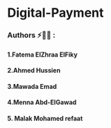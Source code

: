 # Digital-Payment
### Authors ⚡👨‍💻 :
#### 1.Fatema ElZhraa ElFiky
#### 2.Ahmed Hussien
#### 3.Mawada Emad
#### 4.Menna Abd-ElGawad
#### 5. Malak Mohamed refaat
